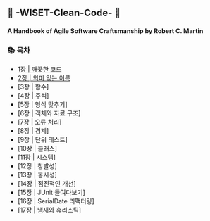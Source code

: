 ## :crystal_ball: -WISET-Clean-Code- :crystal_ball:   
#### A Handbook of Agile Software Craftsmanship by Robert C. Martin    


### :books: 목차
* [1장 | 깨끗한 코드](./chapter_01/summary_01.md)  
* [2장 | 의미 있는 이름](./chapter_02/summary_02.md)  
* [3장 | 함수]
* [4장 | 주석]
* [5장 | 형식 맞추기]
* [6장 | 객체와 자료 구조]
* [7장 | 오류 처리]
* [8장 | 경계]
* [9장 | 단위 테스트]
* [10장 | 클래스]
* [11장 | 시스템]
* [12장 | 창발성]
* [13장 | 동시성]
* [14장 | 점진적인 개선]
* [15장 | JUnit 들여다보기]
* [16장 | SerialDate 리팩터링]
* [17장 | 냄새와 휴리스틱]
